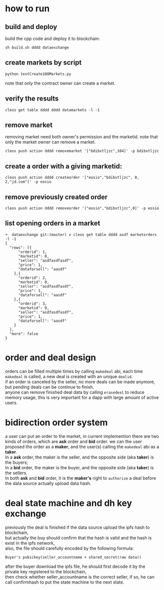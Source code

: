 # how to run
## build and deploy
build the cpp code and deploy it to blockchain:  
```
sh build.sh dddd dataexchange
```
## create markets by script
```
python testCreate100Markets.py
```
note that only the contract owner can create a market.

## verify the results
```
cleos get table dddd dddd datamarkets -l -1
```
## remove market
removing market need both owner's permission and the marketid.
note that only the market owner can remove a market.

```
cleos push action dddd removemarket '["bdibxtljzc",104]' -p bdibxtljzc
```

## create a order with a giving marketid:
```
cleos push action dddd createorder '["eosio","bdibxtljzc", 0, 2,"jd.com"]' -p eosio
```

## remove previously created order
```
cleos push action dddd removeorder '["eosio","bdibxtljzc",0]' -p eosio
```
## list opening orders in a market
```
➜  dataexchange git:(master) ✗ cleos get table dddd asdf marketorders -l -1
{
  "rows": [{
      "orderid": 1,
      "marketid": 0,
      "seller": "asdfasdfasdf",
      "price": 1,
      "dataforsell": "aasdf"
    },{
      "orderid": 2,
      "marketid": 0,
      "seller": "asdfasdfasdf",
      "price": 1,
      "dataforsell": "aasdf"
    },{
      "orderid": 3,
      "marketid": 0,
      "seller": "asdfasdfasdf",
      "price": 1,
      "dataforsell": "aasdf"
    }
  ],
  "more": false
}
```
# order and deal design
orders can be filled multiple times by calling ```makedeal``` abi, each time ```makedeal``` is called, a new deal is created with an unique ```dealid```.  
if an order is canceled by the seller, no more deals can be made anymore, but pending deals can be continue to finish.  
anyone can remove finished deal data by calling ```erasedeal``` to reduce memory usage, this is very important for a dapp with large amount of active users.   

# bidirection order system
a user can put an order to the market, in current implemention there are two kinds of orders, which are **ask** order and **bid** order.
we can the user proposed the order as a **maker**, and the user(s) calling the ```makedeal``` abi as a **taker**.   
In a **ask** order, the maker is the seller, and the opposite side (aka **taker**) is the buyers;  
In a **bid** order, the maker is the buyer, and the opposite side (aka **taker**) is the sellers.  
In both **ask** and **bid** order, it is the **maker's** right to  ```authorize``` a deal before the data source actually upload data hash.  

# deal state machine and dh key exchange
previously the deal is finished if the data source upload the ipfs hash to blockchain,   
but actually the buy should confirm that the hash is valid and the hash is exist in the ipfs network,  
also, the file should carefully encoded by the following formula:  

```Buyer's pubickey(seller_accountname + shared_secret(raw data))```

after the buyer download the ipfs file, he should first decode it by the private key registered to the blockchain,   
then check whether seller_accountname is the correct seller, if so, he can call confirmhash to put the state machine to the next state.

